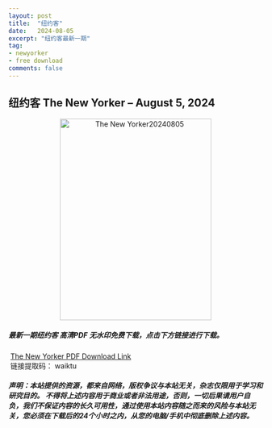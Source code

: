 ```yaml
---
layout: post
title:  "纽约客"
date:   2024-08-05
excerpt: "纽约客最新一期"
tag:
- newyorker 
- free download
comments: false
---
```


## 纽约客 The New Yorker – August 5, 2024

<div align="center">
<img src="https://i.postimg.cc/gJXGFJ19/The-New-Yorker-August-5-2024-00.png" alt="The New Yorker20240805" border="0" width = 300 height = 400 /> 
</div>


 <h5>最新一期纽约客 高清PDF 无水印免费下载，点击下方链接进行下载。 </h5>
 
  <a href="https://wwk.lanzout.com/i6A0g261ow7i">The New Yorker PDF Download Link</a>  
  <br/>
  链接提取码： waiktu
 
##### 声明：本站提供的资源，都来自网络，版权争议与本站无关，杂志仅限用于学习和研究目的。 不得将上述内容用于商业或者非法用途，否则，一切后果请用户自负，我们不保证内容的长久可用性，通过使用本站内容随之而来的风险与本站无关，您必须在下载后的24个小时之内，从您的电脑/手机中彻底删除上述内容。
